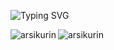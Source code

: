 ![Typing SVG](https://readme-typing-svg.herokuapp.com?color=%2336BCF7&center=false&vCenter=false&width=600&lines=Hi+there+👋;I+use+arch+btw)

<img align="left" src="https://github-readme-stats.vercel.app/api?username=arsikurin&count_private=true&show_icons=true&include_all_commits=true" alt="arsikurin" />
<img align="center" src="https://github-readme-stats.vercel.app/api/top-langs/?username=arsikurin&&langs_count=8theme=swift&hide=cmake,purebasic,html,css,scss,less,makefile,dockerfile,procfile" alt="arsikurin" />
<!-- [![Readme Card](https://github-readme-stats.vercel.app/api/pin/?username=cjrh&repo=aiorun&theme=default&border_color=888888&bg_color=00000000&title_color=539af2&text_color=888888&icon_color=888888)](https://github.com/cjrh/aiorun)
 -->
